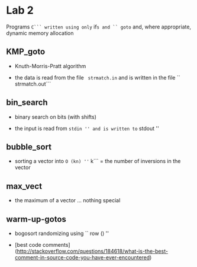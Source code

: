 # Lab 2

Programs `` C``` written using only `` if```s and `` goto``` and, where appropriate, dynamic memory allocation

## KMP_goto

- Knuth-Morris-Pratt algorithm

- the data is read from the file `` strmatch.in`` and is written in the file `` strmatch.out```

## bin_search

- binary search on bits (with shifts)

- the input is read from `` stdin '' and is written to `` stdout ''

## bubble_sort

- sorting a vector into `` O (kn) ''
`` k``` = the number of inversions in the vector

## max_vect

- the maximum of a vector ... nothing special

## warm-up-gotos

- bogosort randomizing using `` row () ''

- [best code comments] (http://stackoverflow.com/questions/184618/what-is-the-best-comment-in-source-code-you-have-ever-encountered)